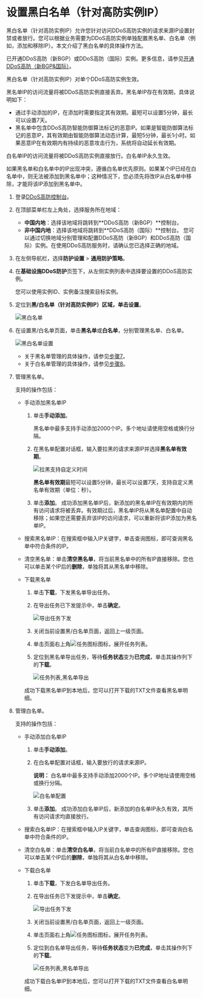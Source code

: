 # 设置黑白名单（针对高防实例IP）

黑白名单（针对高防实例IP）允许您针对访问DDoS高防实例的请求来源IP设置封禁或者放行。您可以根据业务需要为DDoS高防实例单独配置黑名单、白名单（例如，添加和移除IP）。本文介绍了黑白名单的具体操作方法。

已开通DDoS高防（新BGP）或DDoS高防（国际）实例。更多信息，请参见[开通DDoS高防（新BGP&国际）](/cn.zh-CN/DDoS高防（新BGP&国际）用户指南/开通DDoS高防（新BGP&国际）.md)。

黑白名单（针对高防实例IP）对单个DDoS高防实例生效。

黑名单IP的访问流量将被DDoS高防实例直接丢弃。黑名单IP存在有效期，具体说明如下：

-   通过手动添加的IP，在添加时需要指定其有效期。最短可以设置5分钟，最长可以设置7天。
-   黑名单中包含DDoS高防智能防御算法标记的恶意IP。如果是智能防御算法标记的恶意IP，其有效期由智能防御算法动态计算，最短5分钟，最长1小时。如果恶意IP在有效期内有持续的恶意攻击行为，系统将自动延长有效期。

白名单IP的访问流量将被DDoS高防实例直接放行。白名单IP永久生效。

如果黑名单和白名单中的IP出现冲突，遵循白名单优先原则。如果某个IP已经在白名单中，则无法被添加到黑名单中；这种情况下，您必须先将改IP从白名单中移除，才能将该IP添加到黑名单中。

1.  登录[DDoS高防控制台](https://yundun.console.aliyun.com/?p=ddoscoo)。

2.  在顶部菜单栏左上角处，选择服务所在地域：

    -   **中国内地**：选择该地域将跳转到**DDoS高防（新BGP）**控制台。
    -   **非中国内地**：选择该地域将跳转到**DDoS高防（国际）**控制台。
    您可以通过切换地域分别管理和配置DDoS高防（新BGP）和DDoS高防（国际）实例。在使用DDoS高防服务时，请确认您已选择正确的地域。

3.  在左侧导航栏，选择**防护设置** \> **通用防护策略**。

4.  在**基础设施DDoS防护**页签下，从左侧实例列表中选择要设置的DDoS高防实例。

    您可以使用实例ID、实例备注搜索目标实例。

5.  定位到**黑/白名单（针对高防实例IP）**区域，单击**设置**。

    ![黑白名单](https://static-aliyun-doc.oss-accelerate.aliyuncs.com/assets/img/zh-CN/5217947061/p36905.png)

6.  在设置黑/白名单页面，单击**黑名单**或**白名单**，分别管理黑名单、白名单。

    ![黑白名单设置](https://static-aliyun-doc.oss-accelerate.aliyuncs.com/assets/img/zh-CN/9941919951/p72934.png)

    -   关于黑名单管理的具体操作，请参见[步骤7](#step_3n4_8jj_8fq)。
    -   关于白名单管理的具体操作，请参见[步骤8](#step_6d5_urp_2lv)。
7.  管理黑名单。

    支持的操作包括：

    -   手动添加黑名单IP

        1.  单击**手动添加**。

            黑名单中最多支持手动添加2000个IP。多个地址请使用空格或换行分隔。

        2.  在黑名单配置对话框，输入要拉黑的请求来源IP并选择**黑名单有效期**。

            ![拉黑支持自定义时间](https://static-aliyun-doc.oss-accelerate.aliyuncs.com/assets/img/zh-CN/5217947061/p130719.png)

            **黑名单有效期**最短可以设置5分钟，最长可以设置7天，支持自定义黑名单有效期（单位：秒）。

        3.  单击**添加**。
        成功添加黑名单IP后，新添加的黑名单IP在有效期内的所有访问请求将被丢弃。有效期过后，黑名单IP将从黑名单配置中自动移除；如果您还需要丢弃该IP的访问请求，可以重新将该IP添加为黑名单IP。

    -   搜索黑名单IP：在搜索框中输入IP关键字，单击查询图标，即可查询黑名单中符合条件的IP。
    -   清空黑名单：单击**清空黑名单**，将当前黑名单中的所有IP直接移除。您也可以单击某个IP后的**删除**，单独将其从黑名单中移除。
    -   下载黑名单

        1.  单击**下载**，下发黑名单导出任务。
        2.  在导出任务已下发提示中，单击**确定**。

            ![导出任务下发](https://static-aliyun-doc.oss-accelerate.aliyuncs.com/assets/img/zh-CN/9941919951/p69619.png)

        3.  关闭当前设置黑/白名单页面，返回上一级页面。
        4.  单击页面右上角![任务图标](https://static-aliyun-doc.oss-accelerate.aliyuncs.com/assets/img/zh-CN/9941919951/p69825.png)图标，展开任务列表。
        5.  定位到黑名单导出任务，等待**任务状态**变为**已完成**，单击其操作列下的**下载**。

            ![任务列表,黑名单导出](https://static-aliyun-doc.oss-accelerate.aliyuncs.com/assets/img/zh-CN/9941919951/p69620.png)

        成功下载黑名单IP到本地后，您可以打开下载的TXT文件查看黑名单明细。

8.  管理白名单。

    支持的操作包括：

    -   手动添加白名单IP

        1.  单击**手动添加**。
        2.  在白名单配置对话框，输入要放行的请求来源IP。

            **说明：** 白名单中最多支持手动添加2000个IP。多个IP地址请使用空格或换行分隔。

            ![白名单配置](https://static-aliyun-doc.oss-accelerate.aliyuncs.com/assets/img/zh-CN/9941919951/p69623.png)

        3.  单击**添加**。
        成功添加白名单IP后，新添加的白名单IP永久有效，其所有访问请求均直接放行。

    -   搜索白名单IP：在搜索框中输入IP关键字，单击查询图标，即可查询白名单中符合条件的IP。
    -   清空白名单：单击**清空白名单**，将当前白名单中的所有IP直接移除。您也可以单击某个IP后的**删除**，单独将其从白名单中移除。
    -   下载白名单

        1.  单击**下载**，下发白名单导出任务。
        2.  在导出任务已下发提示中，单击**确定**。

            ![导出任务下发](https://static-aliyun-doc.oss-accelerate.aliyuncs.com/assets/img/zh-CN/9941919951/p69619.png)

        3.  关闭当前设置黑/白名单页面，返回上一级页面。
        4.  单击页面右上角![任务图标](https://static-aliyun-doc.oss-accelerate.aliyuncs.com/assets/img/zh-CN/9941919951/p69825.png)图标，展开任务列表。
        5.  定位到白名单导出任务，等待**任务状态**变为**已完成**，单击其操作列下的**下载**。

            ![任务列表,黑名单导出](https://static-aliyun-doc.oss-accelerate.aliyuncs.com/assets/img/zh-CN/9941919951/p69620.png)

        成功下载白名单IP到本地后，您可以打开下载的TXT文件查看白名单明细。


